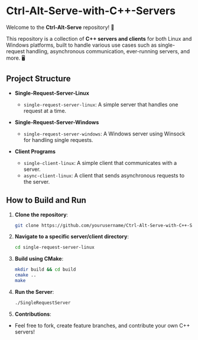 # Ctrl-Alt-Serve-with-C++-Servers

Welcome to the **Ctrl-Alt-Serve** repository! 🎉

This repository is a collection of **C++ servers and clients** for both Linux and Windows platforms, built to handle various use cases such as single-request handling, asynchronous communication, ever-running servers, and more. 🖥️

## Project Structure

- **Single-Request-Server-Linux**
  - `single-request-server-linux`: A simple server that handles one request at a time.

- **Single-Request-Server-Windows**
  - `single-request-server-windows`: A Windows server using Winsock for handling single requests.

- **Client Programs**
  - `single-client-linux`: A simple client that communicates with a server.
  - `async-client-linux`: A client that sends asynchronous requests to the server.

## How to Build and Run

1. **Clone the repository**:
   ```bash
   git clone https://github.com/yourusername/Ctrl-Alt-Serve-with-C++-Servers.git
   ```

2. **Navigate to a specific server/client directory**:
   ```bash
   cd single-request-server-linux
   ```
3. **Build using CMake**:
   ```bash
   mkdir build && cd build
   cmake ..
   make
    ```
4. **Run the Server**:
   ```bash
   ./SingleRequestServer
   ```
5. **Contributions**:
  * Feel free to fork, create feature branches, and contribute your own C++ servers!